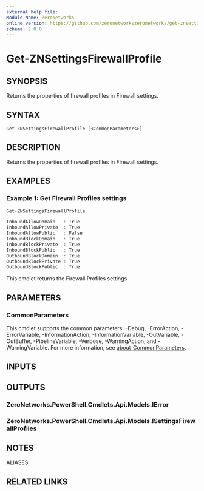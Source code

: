 ```yaml
---
external help file:
Module Name: ZeroNetworks
online version: https://github.com/zeronetworkszeronetworks/get-znsettingsfirewallprofile
schema: 2.0.0
---
```


# Get-ZNSettingsFirewallProfile

## SYNOPSIS
Returns the properties of firewall profiles in Firewall settings.

## SYNTAX

```
Get-ZNSettingsFirewallProfile [<CommonParameters>]
```

## DESCRIPTION
Returns the properties of firewall profiles in Firewall settings.

## EXAMPLES

### Example 1: Get Firewall Profiles settings
```powershell
Get-ZNSettingsFirewallProfile    

InboundAllowDomain   : True
InboundAllowPrivate  : True
InboundAllowPublic   : False
InboundBlockDomain   : True
InboundBlockPrivate  : True
InboundBlockPublic   : True
OutboundBlockDomain  : True
OutboundBlockPrivate : True
OutboundBlockPublic  : True
```

This cmdlet returns the Firewall Profiles settings.

## PARAMETERS

### CommonParameters
This cmdlet supports the common parameters: -Debug, -ErrorAction, -ErrorVariable, -InformationAction, -InformationVariable, -OutVariable, -OutBuffer, -PipelineVariable, -Verbose, -WarningAction, and -WarningVariable. For more information, see [about_CommonParameters](http://go.microsoft.com/fwlink/?LinkID=113216).

## INPUTS

## OUTPUTS

### ZeroNetworks.PowerShell.Cmdlets.Api.Models.IError

### ZeroNetworks.PowerShell.Cmdlets.Api.Models.ISettingsFirewallProfiles

## NOTES

ALIASES

## RELATED LINKS

